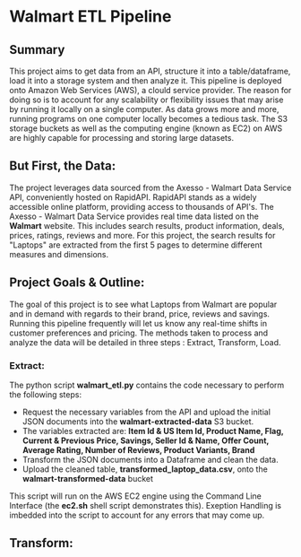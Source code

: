 # Walmart ETL Pipeline

## Summary
This project aims to get data from an API, structure it into a table/dataframe, load it into a storage system and then analyze it. This pipeline is deployed onto Amazon Web Services (AWS), a clould service provider. The reason for doing so is to account for any scalability or flexibility issues that may arise by running it locally on a single computer. As data  grows more and more, running programs on one computer locally becomes a tedious task. The S3 storage buckets as well as the computing engine (known as EC2) on AWS are highly capable for processing and storing large datasets.

## But First, the Data:
The project leverages data sourced from the Axesso - Walmart Data Service API, conveniently hosted on RapidAPI. RapidAPI stands as a widely accessible online platform, providing access to thousands of API's. 
The Axesso - Walmart Data Service provides real time data listed on the **Walmart** website. This includes search results, product information, deals, prices, ratings, reviews and more. For this project, the search results for "Laptops" are extracted from the first 5 pages to determine different measures and dimensions.

## Project Goals &  Outline:
The goal of this project is to see what Laptops from Walmart are popular and in demand with regards to their brand, price, reviews and savings. Running this pipeline frequently will let us know any real-time shifts in customer preferences and pricing.
The methods taken to process and analyze the data will be detailed in three steps : Extract, Transform, Load.

### Extract:
The python script **walmart_etl.py** contains the code necessary to perform the following steps:
 * Request the necessary variables from the API and upload the initial JSON documents into the **walmart-extracted-data** S3 bucket.
 * The variables extracted are: **Item Id & US Item Id, Product Name, Flag, Current & Previous Price, Savings, Seller  Id & Name, Offer Count, Average Rating, Number of Reviews, Product Variants, Brand**
 * Transform the JSON documents into a Dataframe and clean the data.
 * Upload the cleaned table, **transformed_laptop_data.csv**, onto the **walmart-transformed-data** bucket

This script will run on the AWS EC2 engine using the Command Line Interface (the **ec2.sh** shell script demonstrates this). Exeption Handling is imbedded into the script to account for any errors that may come up. 

## Transform:







